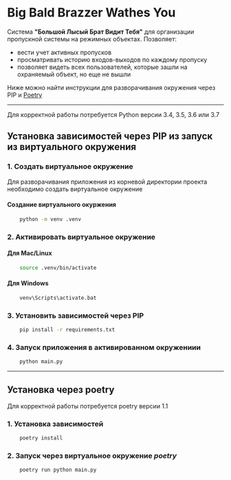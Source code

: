 # Big Bald Brazzer Wathes You

Система **"Большой Лысый Брат Видит Тебя"** для организации пропускной системы на режимных объектах. 
Позволяет:
* вести учет активных пропусков
* просматривать историю входов-выходов по каждому пропуску
* позволяет видеть всех пользователей, которые зашли на охраняемый объект, но еще не вышли

Ниже можно найти инструкции для разворачивания окружения через PIP и [Poetry](https://python-poetry.org/docs/)

---
Для корректной работы потребуется Python версии 3.4, 3.5, 3.6 или 3.7
## Установка зависимостей через PIP из запуск из виртуального окружения

### 1. Создать виртуальное окружение
Для разворачивания приложения из корневой директории проекта необходимо создать виртуальное окружение

#### Создание виртуального окуржения 
```bash
    python -m venv .venv
```

### 2. Активировать виртуальное окружение

#### Для Mac/Linux
```bash
    source .venv/bin/activate
```

#### Для Windows
```bash
    venv\Scripts\activate.bat
```

### 3. Установить зависимостей через PIP
```bash
    pip install -r requirements.txt
```

### 4. Запуск приложения в активированном окружениии
```bash
    python main.py
```
---
## Установка через poetry
Для корректной работы потребуется poetry версии 1.1
### 1. Установка зависимостей
```bash
    poetry install
```
### 2. Запуск через виртуальное окружение *poetry*
```bash
    poetry run python main.py
```


